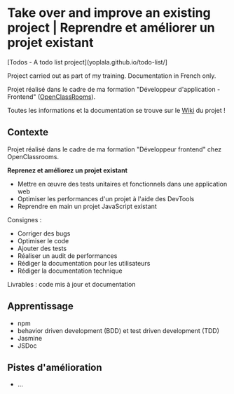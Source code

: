 #  Take over and improve an existing project | Reprendre et améliorer un projet existant

[Todos - A todo list project](yoplala.github.io/todo-list/]

Project carried out as part of my training. Documentation in French only.

Projet réalisé dans le cadre de ma formation "Développeur d'application - Frontend" ([OpenClassRooms](https://openclassrooms.com)).

Toutes les informations et la documentation se trouve sur le [Wiki](https://github.com/Yoplala/todo-list/wiki) du projet !

## Contexte

Projet réalisé dans le cadre de ma formation "Développeur frontend" chez OpenClassrooms.

**Reprenez et améliorez un projet existant**
- Mettre en œuvre des tests unitaires et fonctionnels dans une application web
- Optimiser les performances d'un projet à l'aide des DevTools
- Reprendre en main un projet JavaScript existant

Consignes :
- Corriger des bugs
- Optimiser le code
- Ajouter des tests
- Réaliser un audit de performances
- Rédiger la documentation pour les utilisateurs
- Rédiger la documentation technique

Livrables : code mis à jour et documentation


## Apprentissage
- npm
- behavior driven development (BDD) et test driven development (TDD)
- Jasmine
- JSDoc


## Pistes d'amélioration
- ...
